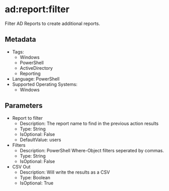 <!-- region Generated -->
# ad:report:filter

Filter AD Reports to create additional reports.

## Metadata

- Tags:
  - Windows
  - PowerShell
  - ActiveDirectory
  - Reporting
- Language: PowerShell
- Supported Operating Systems:
  - Windows

## Parameters

- Report to filter
  - Description: The report name to find in the previous action results
  - Type: String
  - IsOptional: False
  - DefaultValue: users
- Filters
  - Description: PowerShell Where-Object filters seperated by commas.
  - Type: String
  - IsOptional: False
- CSV Out
  - Description: Will write the results as a CSV
  - Type: Boolean
  - IsOptional: True
<!-- endregion -->
